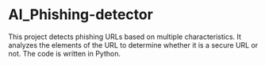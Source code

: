 # AI_Phishing-detector

This project detects phishing URLs based on multiple characteristics.
It analyzes the elements of the URL to determine whether it is a secure URL or not.
The code is written in Python.
